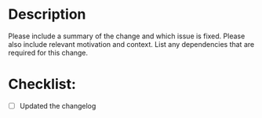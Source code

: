 # Description

Please include a summary of the change and which issue is fixed. Please also include relevant motivation and context. List any dependencies that are required for this change.


# Checklist:

- [ ] Updated the changelog

